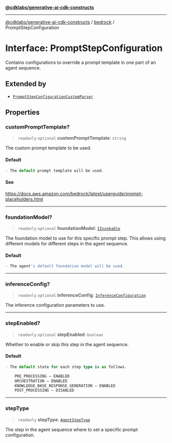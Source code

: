 [**@cdklabs/generative-ai-cdk-constructs**](../../../../README.md)

***

[@cdklabs/generative-ai-cdk-constructs](../../../../README.md) / [bedrock](../README.md) / PromptStepConfiguration

# Interface: PromptStepConfiguration

Contains configurations to override a prompt template in one part of an agent sequence.

## Extended by

- [`PromptStepConfigurationCustomParser`](PromptStepConfigurationCustomParser.md)

## Properties

### customPromptTemplate?

> `readonly` `optional` **customPromptTemplate**: `string`

The custom prompt template to be used.

#### Default

```ts
- The default prompt template will be used.
```

#### See

https://docs.aws.amazon.com/bedrock/latest/userguide/prompt-placeholders.html

***

### foundationModel?

> `readonly` `optional` **foundationModel**: [`IInvokable`](IInvokable.md)

The foundation model to use for this specific prompt step.
This allows using different models for different steps in the agent sequence.

#### Default

```ts
- The agent's default foundation model will be used.
```

***

### inferenceConfig?

> `readonly` `optional` **inferenceConfig**: [`InferenceConfiguration`](InferenceConfiguration.md)

The inference configuration parameters to use.

***

### stepEnabled?

> `readonly` `optional` **stepEnabled**: `boolean`

Whether to enable or skip this step in the agent sequence.

#### Default

```ts
- The default state for each step type is as follows.

    PRE_PROCESSING – ENABLED
    ORCHESTRATION – ENABLED
    KNOWLEDGE_BASE_RESPONSE_GENERATION – ENABLED
    POST_PROCESSING – DISABLED
```

***

### stepType

> `readonly` **stepType**: [`AgentStepType`](../enumerations/AgentStepType.md)

The step in the agent sequence where to set a specific prompt configuration.
